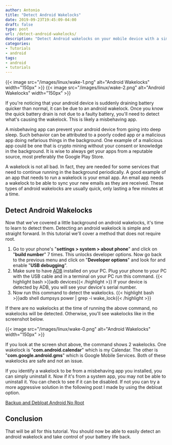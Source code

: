 ```yaml
---
author: Antonio
title: "Detect Android Wakelocks"
date: 2019-09-23T19:45:09-04:00
draft: false
type: post
url: /detect-android-wakelocks/
description: "Detect Android wakelocks on your mobile device with a simple adb command that does not require root. The output of the command will tell you exactly which apps are causing the android wakelocks so you can take action."
categories:
- Tutorials
- android
tags:
- android
- tutorials
---
```


{{< image src="/images/linux/wake-1.png" alt="Android Wakelocks" width="150px" >}} {{< image src="/images/linux/wake-2.png" alt="Android Wakelocks" width="150px" >}}

If you're noticing that your android device is suddenly draining battery quicker than normal, it can be due to an android wakelock. Once you know the quick battery drain is not due to a faulty battery, you'll need to detect what's causing the wakelock. This is likely a misbehaving app.

<!--more-->

A misbehaving app can prevent your android device from going into deep sleep. Such behavior can be attributed to a poorly coded app or a malicious app doing nefarious things in the background. One example of a malicious app could be one that is crypto mining without your consent or knowledge in the background. It is wise to always get your apps from a reputable source, most preferably the Google Play Store.

A wakelock is not all bad. In fact, they are needed for some services that need to continue running in the background periodically. A good example of an app that needs to run a wakelock is your email app. An email app needs a wakelock to be able to sync your new emails as they are received. These types of android wakelocks are usually quick, only lasting a few minutes at a time.

## **Detect Android Wakelocks**

Now that we've covered a little background on android wakelocks, it's time to learn to detect them. Detecting an android wakelock is simple and straight forward. In this tutorial we'll cover a method that does not require root.

1. Go to your phone's "**settings > system > about phone**" and click on "**build number**" 7 times. This unlocks developer options. Now go back to the previous menu and click on "**Developer options**" and look for and enable "**USB debugging**".
2. Make sure to have <a href="https://developer.android.com/studio/releases/platform-tools.html#downloads" target="_blank">ADB</a> installed on your PC. Plug your phone to your PC with the USB cable and in a terminal on your PC run this command.
{{< highlight bash >}}adb devices{{< /highlight >}}
If your device is detected by ADB, you will see your device's serial number.
3. Now run this command to detect the wakelocks.
{{< highlight bash >}}adb shell dumpsys power | grep -i wake_lock{{< /highlight >}}

If there are no wakelocks at the time of running the above command, no wakelocks will be detected. Otherwise, you'll see wakelocks like in the screenshot below.

{{< image src="/images/linux/wake-0.png" alt="Android Wakelocks" width="150px" >}}

If you look at the screen shot above, the command shows 2 wakelocks. One wakelock is "**com.android.calendar**" which is my Calendar. The other is "**com.google.android.gms**" which is Google Mobile Services. Both of these wakelocks are safe and not an issue.

If you identify a wakelock to be from a misbehaving app you installed, you can simply uninstall it. Now if it's from a system app, you may not be able to uninstall it. You can check to see if it can be disabled. If not you can try a more aggressive solution in the following post I made by using the debloat option.

<a href="https://techstop.github.io/backup-and-debloat-android-no-root/">Backup and Debloat Android No Root</a>

## **Conclusion**

That will be all for this tutorial. You should now be able to easily detect an android wakelock and take control of your battery life back.
